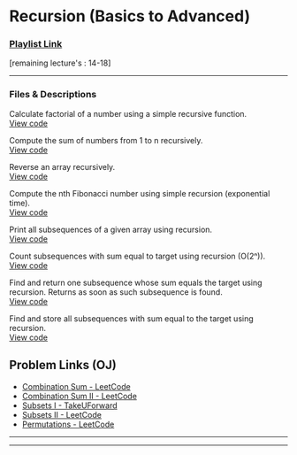 # Recursion (Basics to Advanced)  
### [Playlist Link](https://youtube.com/playlist?list=PLgUwDviBIf0rGlzIn_7rsaR2FQ5e6ZOL9&si=kKn3PfIhvr3XmQNK)

[remaining lecture's : 14-18]

---

### Files & Descriptions

Calculate factorial of a number using a simple recursive function.  
[View code](https://github.com/sabbirahmedfahim/XPSC/blob/main/Recursion_And_Backtracking__m12/EXTRA__TUF/3_fact.cpp)

Compute the sum of numbers from 1 to n recursively.  
[View code](https://github.com/sabbirahmedfahim/XPSC/blob/main/Recursion_And_Backtracking__m12/EXTRA__TUF/3_sum.cpp)

Reverse an array recursively.  
[View code](https://github.com/sabbirahmedfahim/XPSC/blob/main/Recursion_And_Backtracking__m12/EXTRA__TUF/4_reverse_array.cpp)

Compute the nth Fibonacci number using simple recursion (exponential time).  
[View code](https://github.com/sabbirahmedfahim/XPSC/blob/main/Recursion_And_Backtracking__m12/EXTRA__TUF/5_fibo.cpp)

Print all subsequences of a given array using recursion.  
[View code](https://github.com/sabbirahmedfahim/XPSC/blob/main/Recursion_And_Backtracking__m12/EXTRA__TUF/6_generate_subsequence.cpp)

Count subsequences with sum equal to target using recursion (O(2ⁿ)).  
[View code](https://github.com/sabbirahmedfahim/XPSC/blob/main/Recursion_And_Backtracking__m12/EXTRA__TUF/7_count_subsequences.cpp)

Find and return one subsequence whose sum equals the target using recursion. Returns as soon as such subsequence is found.  
[View code](https://github.com/sabbirahmedfahim/XPSC/blob/main/Recursion_And_Backtracking__m12/EXTRA__TUF/7_first_subsequence_with_sum_k.cpp)

Find and store all subsequences with sum equal to the target using recursion.  
[View code](https://github.com/sabbirahmedfahim/XPSC/blob/main/Recursion_And_Backtracking__m12/EXTRA__TUF/7_subsequences_with_sum_k.cpp)

## Problem Links (OJ)
- [Combination Sum - LeetCode](https://leetcode.com/problems/combination-sum/description/)  
- [Combination Sum II - LeetCode](https://leetcode.com/problems/combination-sum-ii/)  
- [Subsets I - TakeUForward](https://takeuforward.org/plus/dsa/problems/subsets-i)  
- [Subsets II - LeetCode](https://leetcode.com/problems/subsets-ii/description/)  
- [Permutations - LeetCode](https://leetcode.com/problems/permutations/description/)

---

---